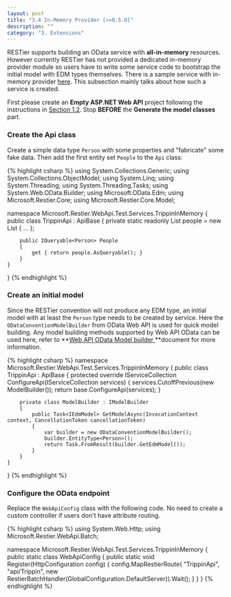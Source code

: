 ```yaml
---
layout: post
title: "3.4 In-Memory Provider [>=0.5.0]"
description: ""
category: "3. Extensions"
---
```


RESTier supports building an OData service with **all-in-memory** resources. However currently RESTier has not provided a dedicated in-memory provider module so users have to write some service code to bootstrap the initial model with EDM types themselves. There is a sample service with in-memory provider [here](https://github.com/OData/RESTier/tree/apidev/test/ODataEndToEndTests/Microsoft.Restier.WebApi.Test.Services.TrippinInMemory). This subsection mainly talks about how such a service is created.

First please create an **Empty ASP.NET Web API** project following the instructions in [Section 1.2](http://odata.github.io/RESTier/#01-02-Bootstrap). Stop **BEFORE** the **Generate the model classes** part.

### Create the Api class
Create a simple data type `Person` with some properties and "fabricate" some fake data. Then add the first entity set `People` to the `Api` class:

{% highlight csharp %}
using System.Collections.Generic;
using System.Collections.ObjectModel;
using System.Linq;
using System.Threading;
using System.Threading.Tasks;
using System.Web.OData.Builder;
using Microsoft.OData.Edm;
using Microsoft.Restier.Core;
using Microsoft.Restier.Core.Model;

namespace Microsoft.Restier.WebApi.Test.Services.TrippinInMemory
{
    public class TrippinApi : ApiBase
    {
        private static readonly List<Person> people = new List<Person>
        {
            ...
        };

        public IQueryable<Person> People
        {
            get { return people.AsQueryable(); }
        }
    }
}
{% endhighlight %}

### Create an initial model
Since the RESTier convention will not produce any EDM type, an initial model with at least the `Person` type needs to be created by service. Here the `ODataConventionModelBuilder` from OData Web API is used for quick model building.
Any model building methods supported by Web API OData can be used here, refer to **[Web API OData Model builder ](http://odata.github.io/WebApi/#02-01-model-builder-abstract)**document for more information.

{% highlight csharp %}
namespace Microsoft.Restier.WebApi.Test.Services.TrippinInMemory
{
    public class TrippinApi : ApiBase
    {
        protected override IServiceCollection ConfigureApi(IServiceCollection services)
        {
            services.CutoffPrevious<IModelBuilder>(new ModelBuilder());
            return base.ConfigureApi(services);
        }

        private class ModelBuilder : IModelBuilder
        {
            public Task<IEdmModel> GetModelAsync(InvocationContext context, CancellationToken cancellationToken)
            {
                var builder = new ODataConventionModelBuilder();
                builder.EntityType<Person>();
                return Task.FromResult(builder.GetEdmModel());
            }
        }
    }
}
{% endhighlight %}

### Configure the OData endpoint
Replace the `WebApiConfig` class with the following code. No need to create a custom controller if users don't have attribute routing.

{% highlight csharp %}
using System.Web.Http;
using Microsoft.Restier.WebApi.Batch;

namespace Microsoft.Restier.WebApi.Test.Services.TrippinInMemory
{
    public static class WebApiConfig
    {
        public static void Register(HttpConfiguration config)
        {
            config.MapRestierRoute<TrippinApi>(
                "TrippinApi",
                "api/Trippin",
                new RestierBatchHandler(GlobalConfiguration.DefaultServer)).Wait();
        }
    }
}
{% endhighlight %}